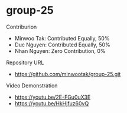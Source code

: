 # group-25

Contriburion

- Minwoo Tak: Contributed Equally, 50%
- Duc Nguyen: Contributed Equally, 50%
- Nhan Nguyen: Zero Contribution, 0%

Repository URL
- https://github.com/minwootak/group-25.git

Video Demonstration
- https://youtu.be/2E-FGu0uX3E
- https://youtu.be/HkHjfuz60vQ
